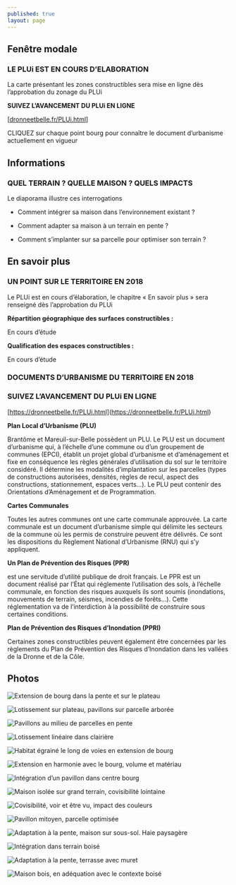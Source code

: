 ```yaml
---
published: true
layout: page
---
```


## Fenêtre modale

### LE PLUi EST EN COURS D’ELABORATION

La carte présentant les zones constructibles sera mise en ligne dès l’approbation du zonage du PLUi

**SUIVEZ L’AVANCEMENT DU PLUi EN LIGNE**

[<a href="https://dronneetbelle.fr/PLUi.html/" target="_blank">dronneetbelle.fr/PLUi.html</a>]

CLIQUEZ sur chaque point bourg pour connaître le document d’urbanisme actuellement en vigueur

## Informations

### QUEL TERRAIN ? QUELLE MAISON ? QUELS IMPACTS

Le diaporama illustre ces interrogations

- Comment intégrer sa maison dans l’environnement existant ?

- Comment adapter sa maison à un terrain en pente ?

- Comment s’implanter sur sa parcelle pour optimiser son terrain ?

## En savoir plus

### UN POINT SUR LE TERRITOIRE EN 2018

Le PLUi est en cours d’élaboration, le chapitre « En savoir plus » sera renseigné dès l’approbation du PLUi

**Répartition géographique des surfaces constructibles :**

En cours d’étude

**Qualification des espaces constructibles :**

En cours d’étude

### DOCUMENTS D’URBANISME DU TERRITOIRE EN 2018

### SUIVEZ L’AVANCEMENT DU PLUi EN LIGNE

[https://dronneetbelle.fr/PLUi.html]</a>(https://dronneetbelle.fr/PLUi.html)

**Plan Local d’Urbanisme (PLU)**

Brantôme et Mareuil-sur-Belle possèdent un PLU. Le PLU est un document d’urbanisme qui, à l’échelle d’une commune ou d’un groupement de communes (EPCI), établit un projet global d’urbanisme et d’aménagement et fixe en conséquence les règles générales d’utilisation du sol sur le territoire considéré. Il détermine les modalités d’implantation sur les parcelles (types de constructions autorisées, densités, règles de recul, aspect des constructions, stationnement, espaces verts…). Le PLU peut contenir des Orientations d’Aménagement et de Programmation.

**Cartes Communales**

Toutes les autres communes ont une carte communale approuvée.
La carte communale est un document d’urbanisme simple qui délimite les secteurs de la commune où les permis de construire peuvent être délivrés. Ce sont les dispositions du Règlement National d’Urbanisme (RNU) qui s’y appliquent.

**Un Plan de Prévention des Risques (PPR)**

est une servitude d’utilité publique de droit français. Le PPR est un document réalisé par l’État qui réglemente l’utilisation des sols, à l’échelle communale, en fonction des risques auxquels ils sont soumis (inondations, mouvements de terrain, séismes, incendies de forêts…). Cette réglementation va de l’interdiction à la possibilité de construire sous certaines conditions.

**Plan de Prévention des Risques d’Inondation (PPRI)**

Certaines zones constructibles peuvent également être concernées par les règlements du Plan de Prévention des Risques d’Inondation dans les vallées de la Dronne et de la Côle.

## Photos

![Extension de bourg dans la pente et sur le plateau]({{site.baseurl}}/data/images/16/urbanisme/16_URBA_01.jpg)

![Lotissement sur plateau, pavillons sur parcelle arborée]({{site.baseurl}}/data/images/16/urbanisme/16_URBA_02.jpg)

![Pavillons au milieu de parcelles en pente]({{site.baseurl}}/data/images/1/urbanisme/1_urbanisme_3.jpg)

![Lotissement linéaire dans clairière]({{site.baseurl}}/data/images/16/urbanisme/16_URBA_04.jpg)

![Habitat égrainé le long de voies en extension de bourg]({{site.baseurl}}/data/images/16/urbanisme/16_URBA_05.jpg)

![Extension en harmonie avec le bourg, volume et matériau]({{site.baseurl}}/data/images/16/urbanisme/16_URBA_06.jpg)

![Intégration d’un pavillon dans centre bourg]({{site.baseurl}}/data/images/16/urbanisme/16_URBA_07.jpg)

![Maison isolée sur grand terrain, covisibilité lointaine]({{site.baseurl}}/data/images/16/urbanisme/16_URBA_08.jpg)

![Covisibilité, voir et être vu, impact des couleurs]({{site.baseurl}}/data/images/16/urbanisme/16_URBA_09.jpg)

![Pavillon mitoyen, parcelle optimisée ]({{site.baseurl}}/data/images/16/urbanisme/16_URBA_10.jpg)

![Adaptation à la pente, maison sur sous-sol. Haie paysagère]({{site.baseurl}}/data/images/16/urbanisme/16_URBA_11.jpg)

![Intégration dans terrain boisé]({{site.baseurl}}/data/images/16/urbanisme/16_URBA_12.jpg)

![Adaptation à la pente, terrasse avec muret]({{site.baseurl}}/data/images/16/urbanisme/16_URBA_13.jpg)

![Maison bois, en adéquation avec le contexte boisé ]({{site.baseurl}}/data/images/16/urbanisme/16_URBA_14.jpg)
